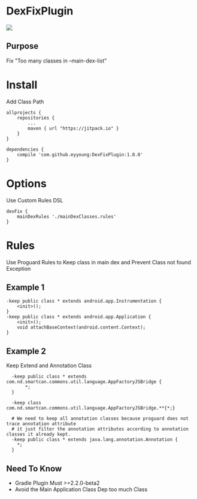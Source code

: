 DexFixPlugin
====

[![](https://jitpack.io/v/eyyoung/DexFixPlugin.svg)](https://jitpack.io/#eyyoung/DexFixPlugin)

## Purpose

Fix "Too many classes in –main-dex-list"

# Install

Add Class Path

```Gradle
allprojects {
	repositories {
		...
		maven { url "https://jitpack.io" }
	}
}

dependencies {
    compile 'com.github.eyyoung:DexFixPlugin:1.0.0'
}

```

# Options

Use Custom Rules DSL

```Gradle
dexFix {
    mainDexRules './mainDexClasses.rules'
}
```

# Rules

Use Proguard Rules to Keep class in main dex and Prevent Class not found Exception

## Example 1

```
-keep public class * extends android.app.Instrumentation {
	<init>();
}
-keep public class * extends android.app.Application {
	<init>();
	void attachBaseContext(android.content.Context);
}
```

## Example 2

Keep Extend and Annotation Class

```
  -keep public class * extends com.nd.smartcan.commons.util.language.AppFactoryJSBridge {
       *;
  }

  -keep class com.nd.smartcan.commons.util.language.AppFactoryJSBridge.**{*;}

  # We need to keep all annotation classes because proguard does not trace annotation attribute
  # it just filter the annotation attributes according to annotation classes it already kept.
  -keep public class * extends java.lang.annotation.Annotation {
	*;
  }
```

## Need To Know

* Gradle Plugin Must >=2.2.0-beta2
* Avoid the Main Application Class Dep too much Class